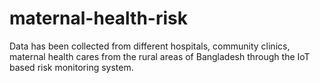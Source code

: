 # maternal-health-risk
Data has been collected from different hospitals, community clinics, maternal health cares from the rural areas of Bangladesh through the IoT based risk monitoring system.
